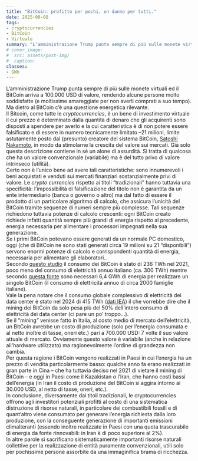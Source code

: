 ```yaml
---
title: "BitCoin: profitto per pochi, un danno per tutti."
date: 2025-08-08
tags:
- cryptocurrencies
- BitCoin
- Virtuale
summary: "L’amministrazione Trump punta sempre di più sulle monete virtuali ed un singolo BitCoin arriva a valere 100.000 USD. Ma dietro alle crypto currencies c’è la distruzione sistematica di risorse naturali. "
# cover_image:
#  src: assets/post-img/
#  caption: 
classes:
- GWh
---
```


L’amministrazione Trump punta sempre di più sulle monete virtuali ed il BitCoin arriva a 100.000 USD di valore, rendendo alcune persone molto soddisfatte (e moltissime amareggiate per non averli comprati a suo tempo). Ma dietro al BitCoin c’è una questione energetica rilevante.  
Il Bitcoin, come tutte le *cryptocurrencies*, è un bene di investimento virtuale il cui prezzo è determinato dalla quantità di denaro che gli acquirenti sono disposti a spendere per averlo e la cui caratteristica è di non potere essere falsificato e di essere in numero tecnicamente limitato –21 milioni, limite astutamente posto dal (presunto) creatore del sistema BitCoin, [Satoshi Nakamoto](https://it.wikipedia.org/wiki/Satoshi_Nakamoto), in modo da stimolarne la crescita del valore sui mercati. Già solo questa descrizione contiene in sé un alone di assurdità. Si tratta di qualcosa che ha un valore convenzionale (variabile) ma è del tutto privo di valore intrinseco (utilità).   
Certo non è l’unico bene ad avere tali caratteristiche: sono innumerevoli i beni acquistati e venduti sui mercati finanziari sostanzialmente privi di valore. Le *crypto currencies* rispetto ai titoli “tradizionali” hanno tuttavia una specificità: l’impossibilità di falsificazione del titolo non è garantita da un ente intermediario (banca o governo o altro) ma dal fatto di essere il prodotto di un particolare algoritmo di calcolo, che assicura l’unicità del BitCoin tramite sequenze di numeri sempre più complesse. Tali sequenze richiedono tuttavia potenze di calcolo crescenti: ogni BitCoin creato richiede infatti quantità sempre più grandi di energia rispetto al precedente, energia necessaria per alimentare i processori impegnati nella sua generazione.   
Se i primi BitCoin potevano essere generati da un normale PC domestico, oggi (che di BitCoin ne sono stati generati circa 19 milioni su 21 “disponibili”) servono enormi potenze di calcolo e corrispondenti quantità di energia, necessaria per alimentare gli elaboratori..  
Secondo [questo studio](https://www.sciencedirect.com/science/article/pii/S0360544225030555?via%3Dihub#bib3) il consumo dei BitCoin è stato di 236 TWh nel 2021, poco meno del consumo di elettricità annuo italiano (ca. 300 TWh) mentre secondo [questa fonte](https://nftevening.com/bitcoin-mining-cost/) sono necessari 6,4 GWh di energia per realizzare un singolo BitCoin (il consumo di elettricità annuo di circa 2000 famiglie italiane).   
Vale la pena notare che il consumo globale complessivo di elettricità dei data center è stato nel 2024 di 415 TWh ([dati IEA](https://www.iea.org/reports/energy-and-ai/energy-demand-from-ai)) il che vorrebbe dire che il mining dei BitCoin da solo pesa più del 50% dell’intero consumo di elettricità dei data center (ci pare un po’ troppo...).   
Se il “mining” venisse fatto in Italia, al costo medio di mercato dell’elettricità, un BitCoin avrebbe un costo di produzione (solo per l’energia consumata e al netto inoltre di tasse, oneri etc.) pari a 700.000 USD: 7 volte il suo valore attuale di mercato. Ovviamente questo valore è variabile (anche in relazione all'hardware utilizzato) ma ragionevolmente l’ordine di grandezza non cambia.   
Per questa ragione i BitCoin vengono realizzati in Paesi in cui l’energia ha un prezzo di vendita particolarmente basso: qualche anno fa erano realizzati in gran parte in Cina – che ha tuttavia deciso nel 2021 di vietare il mining di BitCoin – e oggi in Paesi come il Kazakistan o l’Iran, che hanno costi bassi dell’energia (in Iran il costo di produzione del BitCoin si aggira intorno ai 30.000 USD, al netto di tasse, oneri, etc.).   
In conclusione, diversamente dai titoli tradizionali, le cryptocurrencies offrono agli investitori potenziali profitti al costo di una sistematica distruzione di risorse naturali, in particolare dei combustibili fossili e di quant’altro viene consumato per generare l’energia richiesta dalla loro produzione, con la conseguente generazione di importanti emissioni climalteranti (essendo inoltre realizzate in Paesi con una quota trascurabile di energia da fonte rinnovabili: in Iran è di poco superiore al 2%).   
In altre parole si sacrificano sistematicamente importanti risorse naturali collettive per la realizzazione di entità puramente convenzionali, utili solo per pochissime persone assorbite da una immaginifica brama di ricchezza.
    